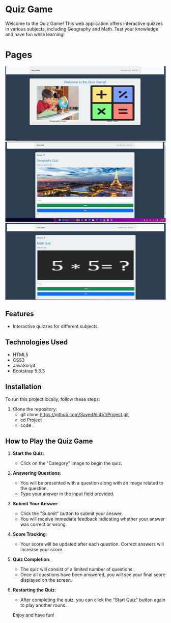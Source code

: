 # Quiz Game
Welcome to the Quiz Game! This web application offers interactive quizzes in various subjects, including Geography and Math. Test your knowledge and have fun while learning!

# Pages
![alt text](image-1.png)
![alt text](image-2.png)
![alt text](image-3.png)

## Features
- Interactive quizzes for different subjects.

## Technologies Used
- HTML5
- CSS3
- JavaScript
- Bootstrap 5.3.3

## Installation
To run this project locally, follow these steps:

1. Clone the repository:
   - git clone https://github.com/SayedAli451/Project.git
   - cd Project
   - code .
   
## How to Play the Quiz Game

1. **Start the Quiz**:
   - Click on the "Category" Image to begin the quiz.

2. **Answering Questions**:
   - You will be presented with a question along with an image related to the question.
   - Type your answer in the input field provided.

3. **Submit Your Answer**:
   - Click the "Submit" button to submit your answer.
   - You will receive immediate feedback indicating whether your answer was correct or wrong.

4. **Score Tracking**:
   - Your score will be updated after each question. Correct answers will increase your score.

5. **Quiz Completion**:
   - The quiz will consist of a limited number of questions .
   - Once all questions have been answered, you will see your final score displayed on the screen.

6. **Restarting the Quiz**:
   - After completing the quiz, you can click the "Start Quiz" button again to play another round.

    Enjoy and have fun!